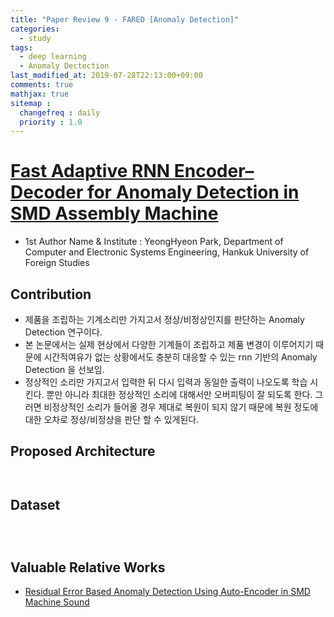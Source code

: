 ```yaml
---
title: "Paper Review 9 - FARED [Anomaly Detection]"
categories:
  - study
tags:
  - deep learning
  - Anomaly Dectection
last_modified_at: 2019-07-28T22:13:00+09:00
comments: true
mathjax: true
sitemap :
  changefreq : daily
  priority : 1.0
---
```


# [Fast Adaptive RNN Encoder–Decoder for Anomaly Detection in SMD Assembly Machine](https://www.mdpi.com/1424-8220/18/10/3573)

- 1st Author Name & Institute : YeongHyeon Park, Department of Computer and Electronic Systems Engineering, Hankuk University of Foreign Studies

## Contribution

- 제품을 조립하는 기계소리만 가지고서 정상/비정상인지를 판단하는 Anomaly Detection 연구이다.
- 본 논문에서는 실제 현상에서 다양한 기계들이 조립하고 제품 변경이 이루어지기 때문에 시간적여유가 없는 상황에서도 충분히 대응할 수 있는 rnn 기반의 Anomaly Detection 을 선보임.
- 정상적인 소리만 가지고서 입력한 뒤 다시 입력과 동일한 출력이 나오도록 학습 시킨다. 뿐만 아니라 최대한 정상적인 소리에 대해서만 오버피팅이 잘 되도록 한다. 그러면 비정상적인 소리가 들어올 경우 제대로 복원이 되지 않기 때문에 복원 정도에 대한 오차로 정상/비정상을 판단 할 수 있게된다.

## Proposed Architecture
<figure class="align-center">
  <img src="{{ site.url }}{{ site.baseurl }}/assets/post_images/2019-07-28-Paper-Review-9-FARED-Anomaly-Detection/Untitled-21fb0f8f-0d52-4428-a2c8-ef8c4362d809.png" alt="">
</figure> 
<figure class="align-center">
  <img src="{{ site.url }}{{ site.baseurl }}/assets/post_images/2019-07-28-Paper-Review-9-FARED-Anomaly-Detection/Untitled-18f7bb3c-bbfa-408d-a7e6-d727eb643147.png" alt="">
</figure> 

## Dataset
<figure class="align-center">
  <img src="{{ site.url }}{{ site.baseurl }}/assets/post_images/2019-07-28-Paper-Review-9-FARED-Anomaly-Detection/Untitled-42bfc58b-418b-4676-bf45-8a00485eb655.png" alt="">
</figure> 
<figure class="align-center">
  <img src="{{ site.url }}{{ site.baseurl }}/assets/post_images/2019-07-28-Paper-Review-9-FARED-Anomaly-Detection/Untitled-04987144-d5e7-48db-91e3-969cd7b2e4f2.png" alt="">
</figure> 
<figure class="align-center">
  <img src="{{ site.url }}{{ site.baseurl }}/assets/post_images/2019-07-28-Paper-Review-9-FARED-Anomaly-Detection/Untitled-6f617184-4df0-4f34-b2e1-fe2676806298.png" alt="">
</figure> 

## Valuable Relative Works

- [Residual Error Based Anomaly Detection Using Auto-Encoder in SMD Machine Sound](https://www.mdpi.com/1424-8220/18/5/1308)

